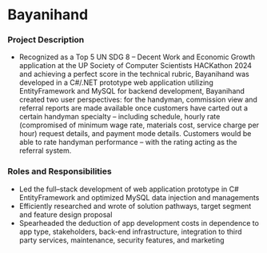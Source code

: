 # Bayanihand

<h3>Project Description</h3>
<ul>
  <li>Recognized as a Top 5 UN SDG 8 – Decent Work and Economic Growth application at the UP Society of Computer Scientists HACKathon 2024 and achieving a perfect score in the technical rubric, Bayanihand was developed in a C#/.NET prototype web application utilizing EntityFramework and MySQL for backend development, Bayanihand created two user perspectives: for the handyman, commission view and referral reports are made available once customers have carted out a certain handyman specialty – including schedule, hourly rate (compromised of minimum wage rate, materials cost, service charge per hour) request details, and payment mode details. Customers would be able to rate handyman performance – with the rating acting as the referral system.</li>
</ul>

<h3>Roles and Responsibilities</h3>
<ul>
  <li>Led the full–stack development of web application prototype in C# EntityFramework and optimized MySQL data injection and managements</li>
  <li>Efficiently researched and wrote of solution pathways,  target segment and feature design proposal</li>
  <li>Spearheaded the deduction of app development costs in dependence to app type, stakeholders, back-end infrastructure, integration to third party services, maintenance, security features, and marketing</li>
</ul>

